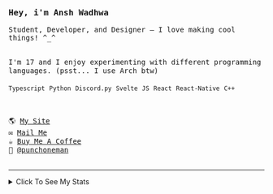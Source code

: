 <samp href="https://anshwadhwa.vercel.app">
    <h3>Hey, i'm Ansh Wadhwa</h3>
    <p>Student, Developer, and Designer — I love making cool things! ^_^</p>
    <br />
    I'm 17 and I enjoy experimenting with different programming languages. (psst... I use Arch btw)
    <br />
    <br />
    <code>Typescript</code> <code>Python</code> <code>Discord.py</code> <code>Svelte</code> <code>JS</code> <code>React</code> <code>React-Native</code> <code>C++</code>
    <br />
    <br />
    <h2></h2>
    🌎 <a href="https://punchoneman.xyz" target="_blank">My Site</a>
    <br/>
    ✉️ <a href="mailto:work.awadhwa@gmail.com" target="_blank">Mail Me</a>
    <br/>
    ☕️ <a href="https://buymeacoffee/anshwadhwa8" target="_blank">Buy Me A Coffee</a>
    <br/>
    👤 <a href="https://discord.com/users/600278222428438559" target="_blank">@punchoneman</a>
</samp>


<br />
<br />
<hr />
<details>
<summary> Click To See My Stats </summary>
<br />
<br />

<!--START_SECTION:waka-->
![Code Time](http://img.shields.io/badge/Code%20Time-496%20hrs%2022%20mins-blue)

![Profile Views](http://img.shields.io/badge/Profile%20Views-0-blue)

![Lines of code](https://img.shields.io/badge/From%20Hello%20World%20I%27ve%20Written-528.7%20thousand%20lines%20of%20code-blue)

**🐱 My GitHub Data** 

> 📦 214.1 kB Used in GitHub's Storage 
 > 
> 🏆 141 Contributions in the Year 2025
 > 
> 🚫 Not Opted to Hire
 > 
> 📜 49 Public Repositories 
 > 
> 🔑 9 Private Repositories 
 > 
**I'm an Early 🐤** 

```text
🌞 Morning                157 commits         ████░░░░░░░░░░░░░░░░░░░░░   17.41 % 
🌆 Daytime                361 commits         ██████████░░░░░░░░░░░░░░░   40.02 % 
🌃 Evening                343 commits         ██████████░░░░░░░░░░░░░░░   38.03 % 
🌙 Night                  41 commits          █░░░░░░░░░░░░░░░░░░░░░░░░   04.55 % 
```
📅 **I'm Most Productive on Saturday** 

```text
Monday                   117 commits         ███░░░░░░░░░░░░░░░░░░░░░░   12.97 % 
Tuesday                  121 commits         ███░░░░░░░░░░░░░░░░░░░░░░   13.41 % 
Wednesday                136 commits         ████░░░░░░░░░░░░░░░░░░░░░   15.08 % 
Thursday                 104 commits         ███░░░░░░░░░░░░░░░░░░░░░░   11.53 % 
Friday                   155 commits         ████░░░░░░░░░░░░░░░░░░░░░   17.18 % 
Saturday                 173 commits         █████░░░░░░░░░░░░░░░░░░░░   19.18 % 
Sunday                   96 commits          ███░░░░░░░░░░░░░░░░░░░░░░   10.64 % 
```


📊 **This Week I Spent My Time On** 

```text
🕑︎ Time Zone: Asia/Kolkata

💬 Programming Languages: 
No Activity Tracked This Week

🔥 Editors: 
No Activity Tracked This Week

🐱‍💻 Projects: 
No Activity Tracked This Week

💻 Operating System: 
No Activity Tracked This Week
```

**I Mostly Code in Python** 

```text
Python                   10 repos            ██████░░░░░░░░░░░░░░░░░░░   22.22 % 
JavaScript               7 repos             ████░░░░░░░░░░░░░░░░░░░░░   15.56 % 
Svelte                   6 repos             ███░░░░░░░░░░░░░░░░░░░░░░   13.33 % 
CSS                      5 repos             ███░░░░░░░░░░░░░░░░░░░░░░   11.11 % 
TypeScript               4 repos             ██░░░░░░░░░░░░░░░░░░░░░░░   08.89 % 
```



**Timeline**

![Lines of Code chart](https://raw.githubusercontent.com/simplystudios/simplystudios/main/assets/bar_graph.png)


 Last Updated on 15/08/2025 18:52:41 UTC
<!--END_SECTION:waka-->
</details>
